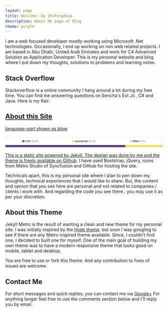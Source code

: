 ```yaml
---
layout: page
title: Welcome--by ZhuFengdaaa
description: About Me page of Blog
theme: purple
---
```


I am a web focused developer mostly working using Microsoft .Net technologies. Occasionally, I end up working on non web related projects. I am based in Abu Dhabi, United Arab Emirates and work for C4 Advanced Solution as Application Developer.
This is my personal website and blog where I put down my thoughts, solutions to problems and learning notes.

## Stack Overflow

Stackoverflow is a online community I hang around a lot during my free time. You can find me answering questions on Sencha's Ext Js , C# and Java. Here is my flair:

<a href="http://stackoverflow.com/users/4388898/peter-zhu">


## About this Site
*language-part shown as blow*

![language](/assets/images/language-part.png "language-part")

This is a static site powered by Jekyll. The design was done by me and the theme is freely available on [Github](https://github.com/olakara/JekyllMetro). I have used Bootstrap, jQuery, icons from Metro Studio of Syncfusion and Github for hosting the site.

Technicals apart, this is my personal site where I plan to pen down my thoughts, technical experiences that I would like to share. But, the content and opnion that you see here are personal and not related to companies / clients i work with. And regarding the code you see there.. you may use it as per your discretion.

## About this Theme

Jekyll Metro is the result of wanting a clean and new theme for my personal site. I was initially inspired by the [Hyde theme](https://github.com/poole/hyde). but soon I was googling to see if there are any Metro inspired theme available.
Since, I couldn't find one, I decided to built one for myself. One of the main goal of building my own theme was to have a modern responsive theme that looks good on mobile, tablet and desktop.

You are free to use or fork this theme. And any contribution to fixes of issues are welcome.

## Contact Me

For short messages and quick replies, you can contact me via [Google+](https://plus.google.com/u/0/116811442309236138007/posts/p/pub) For anything longer feel free to use the comments section below and I'll reply you by email.

